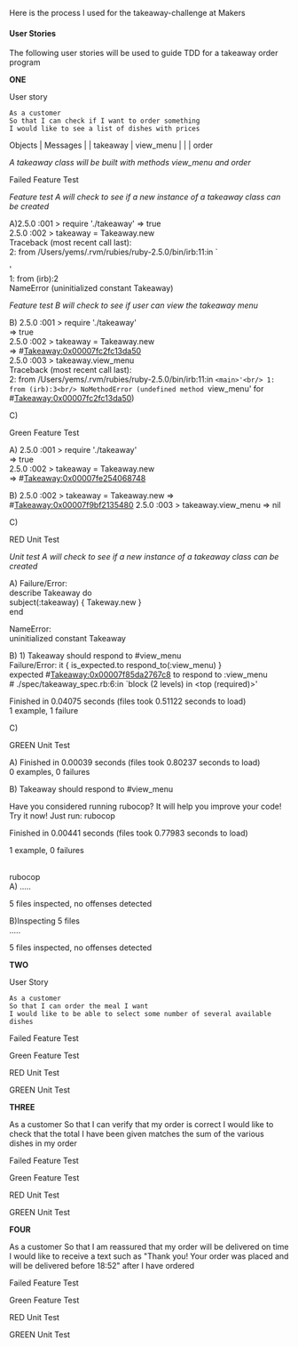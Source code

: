 Here is the process I used for the takeaway-challenge at Makers


#### User Stories

The following user stories will be used to guide TDD for a takeaway order program<br/>

**ONE**<br/>

User story

```
As a customer
So that I can check if I want to order something
I would like to see a list of dishes with prices
```

Objects     |    Messages
            |
            |
takeaway    |    view_menu
            |
            |
            |    order


*A takeaway class will be built with methods view_menu and order*


Failed Feature Test<br/>


*Feature test A will check to see if a new instance of a takeaway class can be created*

A)2.5.0 :001 > require './takeaway'
 => true\
2.5.0 :002 > takeaway = Takeaway.new<br/>
Traceback (most recent call last):<br/>
        2: from /Users/yems/.rvm/rubies/ruby-2.5.0/bin/irb:11:in `<main>'<br/>
        1: from (irb):2<br/>
NameError (uninitialized constant Takeaway)<br/>

*Feature test B will check to see if user can view the takeaway menu*<br/>

B) 2.5.0 :001 > require './takeaway'<br/>
 => true<br/>
2.5.0 :002 > takeaway = Takeaway.new<br/>
 => #<Takeaway:0x00007fc2fc13da50><br/>
2.5.0 :003 > takeaway.view_menu<br/>
Traceback (most recent call last):<br/>
        2: from /Users/yems/.rvm/rubies/ruby-2.5.0/bin/irb:11:in `<main>'<br/>
        1: from (irb):3<br/>
NoMethodError (undefined method `view_menu' for #<Takeaway:0x00007fc2fc13da50>)<br/>

C)<br/>

Green Feature Test<br/>

A) 2.5.0 :001 > require './takeaway'<br/>
 => true<br/>
2.5.0 :002 > takeaway = Takeaway.new<br/>
 => #<Takeaway:0x00007fe254068748><br/>

B) 2.5.0 :002 > takeaway = Takeaway.new
 => #<Takeaway:0x00007f9bf2135480>
2.5.0 :003 > takeaway.view_menu
 => nil<br/>

C)<br/>

RED Unit Test<br/>

*Unit test A will check to see if a new instance of a takeaway class can be created*<br/>

A) Failure/Error:<br/>
  describe Takeaway do<br/>
    subject(:takeaway) { Takeway.new }<br/>
  end

NameError:<br/>
  uninitialized constant Takeaway<br/>

B) 1) Takeaway should respond to #view_menu<br/>
     Failure/Error: it { is_expected.to respond_to(:view_menu) }<br/>
       expected #<Takeaway:0x00007f85da2767c8> to respond to :view_menu<br/>
     # ./spec/takeaway_spec.rb:6:in `block (2 levels) in <top (required)>'<br/>

Finished in 0.04075 seconds (files took 0.51122 seconds to load)<br/>
1 example, 1 failure<br/>

C)<br/>


GREEN Unit Test<br/>

A) Finished in 0.00039 seconds (files took 0.80237 seconds to load)<br/>
0 examples, 0 failures<br/>

B) Takeaway
  should respond to #view_menu<br/>

Have you considered running rubocop? It will help you improve your code!<br/>
Try it now! Just run: rubocop<br/>

Finished in 0.00441 seconds (files took 0.77983 seconds to load)<br/>

1 example, 0 failures<br/>

<br/>
rubocop

<br/>
A) .....<br/>

5 files inspected, no offenses detected<br/>

B)Inspecting 5 files<br/>
.....<br/>

5 files inspected, no offenses detected <br/>

**TWO**<br/>

User Story<br/>

```
As a customer
So that I can order the meal I want
I would like to be able to select some number of several available dishes
```

Failed Feature Test







Green Feature Test







RED Unit Test







GREEN Unit Test




**THREE**

As a customer
So that I can verify that my order is correct
I would like to check that the total I have been given matches the sum of the various dishes in my order

Failed Feature Test







Green Feature Test







RED Unit Test







GREEN Unit Test







**FOUR**

As a customer
So that I am reassured that my order will be delivered on time
I would like to receive a text such as "Thank you! Your order was placed and will be delivered before 18:52" after I have ordered


Failed Feature Test







Green Feature Test







RED Unit Test







GREEN Unit Test
